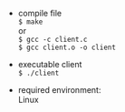 
* compile file  
`$ make`  
or  
`$ gcc -c client.c`  
`$ gcc client.o -o client`  

* executable client  
`$ ./client`  
  
* required environment:  
Linux  

